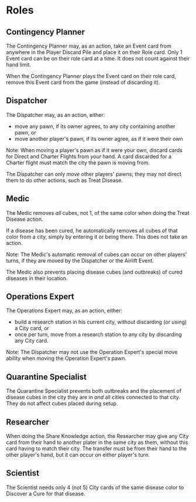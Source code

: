 # Roles
## Contingency Planner

The Contingency Planner may, as an action, take an Event card from anywhere in the Player Discard Pile and place it on their Role card. Only 1 Event card can be on their role card at a time. It does not count against their hand limit.

When the Contingency Planner plays the Event card on their role card, remove this Event card from the game (instead of discarding it).

## Dispatcher

The Dispatcher may, as an action, either:
- move any pawn, if its owner agrees, to any city containing another pawn, or
- move another player's pawn, if its owner agree, as if it were their own

Note: When moving a player's pawn as if it were your own, discard cards for Direct and Charter Flights from _your_ hand. A card discarded for a Charter flight must match the city the pawn is moving from.

The Dispatcher can only _move_ other players' pawns; they may not direct them to do other actions, such as Treat Disease.

## Medic

The Medic removes _all_ cubes, not 1, of the same color when doing the Treat Disease action.

If a disease has been cured, he automatically removes all cubes of that color from a city, simply by entering it or being there. This does not take an action.

Note: The Medic's automatic removal of cubes can occur on other players' turns, if they are moved by the Dispatcher or the Airlift Event.

The Medic also prevents placing disease cubes (and outbreaks) of cured diseases in their location.

## Operations Expert

The Operations Expert may, as an action, either:
- build a research station in his current city, without discarding (or using) a City card, or
- once per turn, move from a research station to any city by discarding any City card.

Note: The Dispatcher may not use the Operation Expert's special move ability when moving the Operation Expert's pawn.

## Quarantine Specialist

The Quarantine Specialist prevents both outbreaks and the placement of disease cubes in the city they are in _and_ all cities connected to that city. They do not affect cubes placed during setup.

## Researcher

When doing the Share Knowledge action, the Researcher may give any City card from their hand to another plater in the same city as them, without this card having to match their city. The transfer must be from their hand to the other player's hand, but it can occur on either player's turn.

## Scientist

The Scientist needs only 4 (not 5) City cards of the same disease color to Discover a Cure for that disease.
